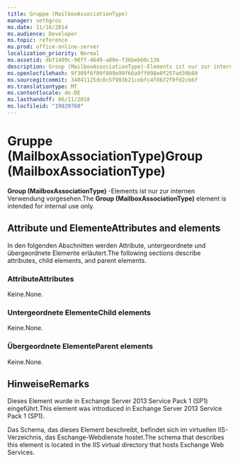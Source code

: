 ```yaml
---
title: Gruppe (MailboxAssociationType)
manager: sethgros
ms.date: 11/16/2014
ms.audience: Developer
ms.topic: reference
ms.prod: office-online-server
localization_priority: Normal
ms.assetid: dbf1499c-90ff-4649-a80e-f36bebb0c136
description: Group (MailboxAssociationType)-Elements ist nur zur internen Verwendung vorgesehen.
ms.openlocfilehash: 9f309f6f09f809e99f66a9ff098e0f257ad39b80
ms.sourcegitcommit: 34041125dc8c5f993b21cebfc4f8b72f0fd2cb6f
ms.translationtype: MT
ms.contentlocale: de-DE
ms.lasthandoff: 06/11/2018
ms.locfileid: "19829760"
---
```

# <a name="group-mailboxassociationtype"></a><span data-ttu-id="f84f2-103">Gruppe (MailboxAssociationType)</span><span class="sxs-lookup"><span data-stu-id="f84f2-103">Group (MailboxAssociationType)</span></span>

<span data-ttu-id="f84f2-104">**Group (MailboxAssociationType)** -Elements ist nur zur internen Verwendung vorgesehen.</span><span class="sxs-lookup"><span data-stu-id="f84f2-104">The **Group (MailboxAssociationType)** element is intended for internal use only.</span></span> 

## <a name="attributes-and-elements"></a><span data-ttu-id="f84f2-105">Attribute und Elemente</span><span class="sxs-lookup"><span data-stu-id="f84f2-105">Attributes and elements</span></span>

<span data-ttu-id="f84f2-106">In den folgenden Abschnitten werden Attribute, untergeordnete und übergeordnete Elemente erläutert.</span><span class="sxs-lookup"><span data-stu-id="f84f2-106">The following sections describe attributes, child elements, and parent elements.</span></span>
  
### <a name="attributes"></a><span data-ttu-id="f84f2-107">Attribute</span><span class="sxs-lookup"><span data-stu-id="f84f2-107">Attributes</span></span>

<span data-ttu-id="f84f2-108">Keine.</span><span class="sxs-lookup"><span data-stu-id="f84f2-108">None.</span></span>
  
### <a name="child-elements"></a><span data-ttu-id="f84f2-109">Untergeordnete Elemente</span><span class="sxs-lookup"><span data-stu-id="f84f2-109">Child elements</span></span>

<span data-ttu-id="f84f2-110">Keine.</span><span class="sxs-lookup"><span data-stu-id="f84f2-110">None.</span></span>
  
### <a name="parent-elements"></a><span data-ttu-id="f84f2-111">Übergeordnete Elemente</span><span class="sxs-lookup"><span data-stu-id="f84f2-111">Parent elements</span></span>

<span data-ttu-id="f84f2-112">Keine.</span><span class="sxs-lookup"><span data-stu-id="f84f2-112">None.</span></span>
  
## <a name="remarks"></a><span data-ttu-id="f84f2-113">Hinweise</span><span class="sxs-lookup"><span data-stu-id="f84f2-113">Remarks</span></span>

<span data-ttu-id="f84f2-114">Dieses Element wurde in Exchange Server 2013 Service Pack 1 (SP1) eingeführt.</span><span class="sxs-lookup"><span data-stu-id="f84f2-114">This element was introduced in Exchange Server 2013 Service Pack 1 (SP1).</span></span>
  
<span data-ttu-id="f84f2-115">Das Schema, das dieses Element beschreibt, befindet sich im virtuellen IIS-Verzeichnis, das Exchange-Webdienste hostet.</span><span class="sxs-lookup"><span data-stu-id="f84f2-115">The schema that describes this element is located in the IIS virtual directory that hosts Exchange Web Services.</span></span>
  

